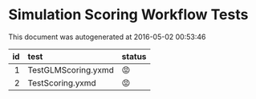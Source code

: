 # Simulation Scoring Workflow Tests

This document was autogenerated at 2016-05-02 00:53:46






| id|test                |status |
|--:|:-------------------|:------|
|  1|TestGLMScoring.yxmd |:rage: |
|  2|TestScoring.yxmd    |:rage: |
